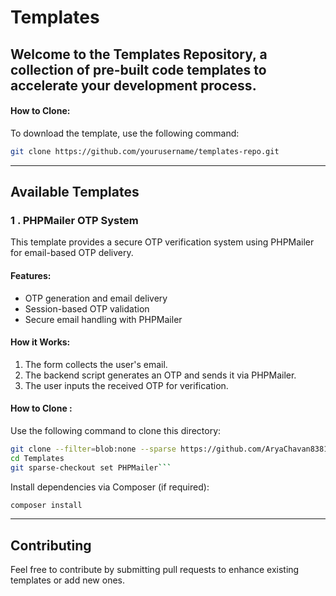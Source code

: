 # Templates
Welcome to the **Templates Repository**, a collection of pre-built code templates to accelerate your development process.
---
#### How to Clone:
To download the template, use the following command:
```bash
git clone https://github.com/yourusername/templates-repo.git
```
---

## Available Templates

### 1 . PHPMailer OTP System
This template provides a secure OTP verification system using PHPMailer for email-based OTP delivery.

#### Features:
- OTP generation and email delivery
- Session-based OTP validation
- Secure email handling with PHPMailer

#### How it Works:
1. The form collects the user's email.
2. The backend script generates an OTP and sends it via PHPMailer.
3. The user inputs the received OTP for verification.

#### How to Clone :
Use the following command to clone this directory:
```bash
git clone --filter=blob:none --sparse https://github.com/AryaChavan838181/Templates.git
cd Templates
git sparse-checkout set PHPMailer```

```

Install dependencies via Composer (if required):
```bash
composer install
```

---

## Contributing
Feel free to contribute by submitting pull requests to enhance existing templates or add new ones.
